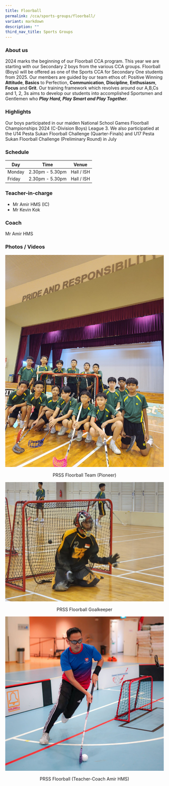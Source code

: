 ```yaml
---
title: Floorball
permalink: /cca/sports-groups/floorball/
variant: markdown
description: ""
third_nav_title: Sports Groups
---
```

### **About us**

2024 marks the beginning of our Floorball CCA program. This year we are starting with our Secondary 2 boys from the various CCA groups. Floorball (Boys) will be offered as one of the Sports CCA for Secondary One students from 2025. Our members are guided by our team ethos of: Positive Winning **Attitude**, **Basics** to Perfection, **Communication**, **Discipline**, **Enthusiasm**, **Focus** and **Grit**. Our training framework which revolves around our A,B,Cs and 1, 2, 3s aims to develop our students into accomplished Sportsmen and Gentlemen who ***Play Hard, Play Smart and Play Together***.

### **Highlights**

Our boys participated in our maiden National School Games Floorball Championships 2024 (C-Division Boys) League 3. We also participatied at the U14 Pesta Sukan Floorball Challenge (Quarter-Finals) and U17 Pesta Sukan Floorball Challenge (Preliminary Round) in July

### **Schedule**

| Day | Time | Venue |
| -------- | -------- | -------- |
| Monday | 2.30pm - 5.30pm | Hall / ISH |
| Friday    | 2.30pm - 5.30pm  | Hall / ISH |


### **Teacher-in-charge**
* Mr Amir HMS (IC)
* Mr Kevin Kok

### **Coach**
Mr Amir HMS

### **Photos / Videos**

![](/images/CCA/Floorball/PRSS_Floorball__Team___Pioneer_.jpg)
<p align="center">PRSS Floorball Team (Pioneer)</p>

![](/images/CCA/Floorball/PRSS_Floorball__Goalkeeper_.jpg)
<p align="center">PRSS Floorball Goalkeeper</p>

![](/images/CCA/Floorball/PRSS_Floorball__Teacher_Coach_Amir_HMS_.jpg)
<p align="center">PRSS Floorball (Teacher-Coach Amir HMS)</p>
